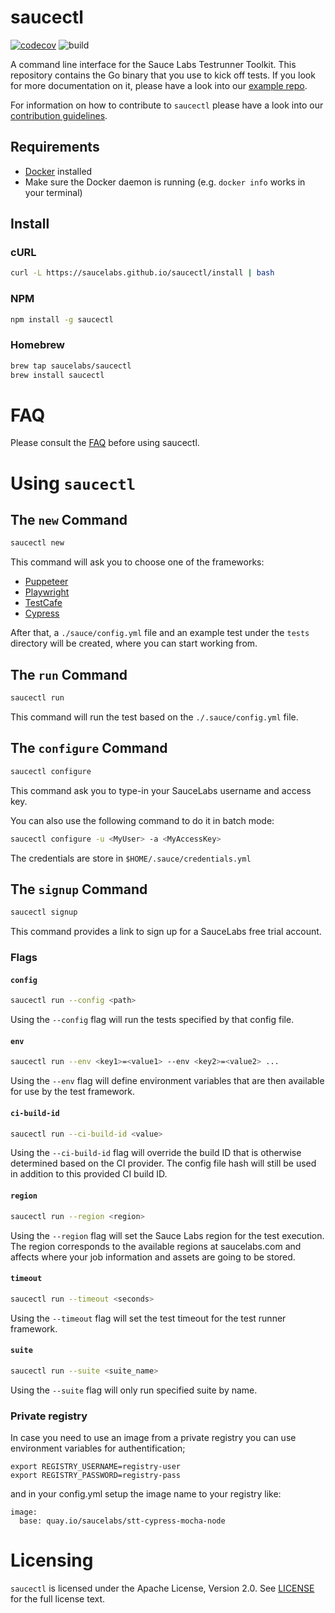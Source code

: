 saucectl
========
[![codecov](https://codecov.io/gh/saucelabs/saucectl/branch/master/graph/badge.svg?token=DX80NP5MFW)](https://codecov.io/gh/saucelabs/saucectl)
![build](https://github.com/saucelabs/saucectl-internal/workflows/saucectl%20pipeline/badge.svg?branch=master)

A command line interface for the Sauce Labs Testrunner Toolkit. This repository contains the Go binary that you use to kick off tests. If you look for more documentation on it, please have a look into our [example repo](https://github.com/saucelabs/testrunner-toolkit).

For information on how to contribute to `saucectl` please have a look into our [contribution guidelines](https://github.com/saucelabs/saucectl/blob/master/CONTRIBUTING.md).

## Requirements

- [Docker](https://docs.docker.com/get-docker/) installed
- Make sure the Docker daemon is running (e.g. `docker info` works in your terminal)

## Install

### cURL
```bash title="Using curl"
curl -L https://saucelabs.github.io/saucectl/install | bash
```

### NPM
```bash title="Using NPM"
npm install -g saucectl
```

### Homebrew
```bash title="Using Homebrew (macOS)"
brew tap saucelabs/saucectl
brew install saucectl
```

# FAQ
Please consult the [FAQ](https://github.com/saucelabs/testrunner-toolkit/blob/master/docs/FAQS.md) before using saucectl.

# Using `saucectl`

## The `new` Command
```sh
saucectl new
```

This command will ask you to choose one of the frameworks: 
- [Puppeteer](https://github.com/puppeteer/puppeteer)
- [Playwright](https://github.com/microsoft/playwright)
- [TestCafe](https://github.com/DevExpress/testcafe) 
- [Cypress](https://github.com/cypress-io/cypress) 

After that, a `./sauce/config.yml` file and an example test under
the `tests` directory will be created, where you can start working from.

## The `run` Command
```sh
saucectl run
```
This command will run the test based on the `./.sauce/config.yml` file.

## The `configure` Command
```sh
saucectl configure
```

This command ask you to type-in your SauceLabs username and access key.

You can also use the following command to do it in batch mode:

```sh
saucectl configure -u <MyUser> -a <MyAccessKey>
```

The credentials are store in `$HOME/.sauce/credentials.yml`

## The `signup` Command
```sh
saucectl signup
```

This command provides a link to sign up for a SauceLabs free trial account.

### Flags

#### `config`
```sh
saucectl run --config <path>
```
Using the `--config` flag will run the tests specified by that config file.

#### `env`
```sh
saucectl run --env <key1>=<value1> --env <key2>=<value2> ...
```
Using the `--env` flag will define environment variables that are then available
for use by the test framework.

#### `ci-build-id`
```sh
saucectl run --ci-build-id <value>
```
Using the `--ci-build-id` flag will override the build ID that is otherwise determined
based on the CI provider. The config file hash will still be used in addition to this
provided CI build ID.

#### `region`
```sh
saucectl run --region <region>
```
Using the `--region` flag will set the Sauce Labs region for the test execution.
The region corresponds to the available regions at saucelabs.com and affects
where your job information and assets are going to be stored.

#### `timeout`
```sh
saucectl run --timeout <seconds>
```
Using the `--timeout` flag will set the test timeout for the test runner framework. 

#### `suite`
```sh
saucectl run --suite <suite_name>
```
Using the `--suite` flag will only run specified suite by name.

### Private registry
In case you need to use an image from a private registry you can use environment variables for authentification;
```
export REGISTRY_USERNAME=registry-user
export REGISTRY_PASSWORD=registry-pass
```
and in your config.yml setup the image name to your registry like:
```
image:
  base: quay.io/saucelabs/stt-cypress-mocha-node
```

# Licensing
`saucectl` is licensed under the Apache License, Version 2.0. See [LICENSE](https://github.com/saucelabs/saucectl/blob/master/LICENSE) for the full license text.
